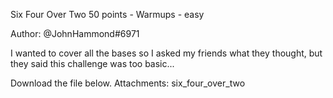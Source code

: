 Six Four Over Two
50 points - Warmups - easy

Author: @JohnHammond#6971

I wanted to cover all the bases so I asked my friends what they thought, but they said this challenge was too basic...

Download the file below.
Attachments: six_four_over_two
